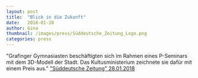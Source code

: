 ```yaml
---
layout: post
title:  "Blick in die Zukunft"
date:   2018-01-28 
author: Gina
thumbnail: /images/press/Süddeutsche_Zeitung_Logo.png
categories: press
---
```

"Grafinger Gymnasiasten beschäftigten sich im Rahmen eines P-Seminars mit dem 3D-Modell der Stadt. Das Kultusministerium zeichnete sie dafür mit einem Preis aus."
<a href="https://www.sueddeutsche.de/muenchen/ebersberg/ausgezeichnet-blick-in-die-zukunft-1.3844085" target="_blank">"Süddeutsche Zeitung" 28.01.2018</a>
